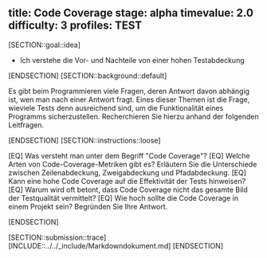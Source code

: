 title: Code Coverage
stage: alpha
timevalue: 2.0
difficulty: 3
profiles: TEST
---
[SECTION::goal::idea]

- Ich verstehe die Vor- und Nachteile von einer hohen Testabdeckung

[ENDSECTION]
[SECTION::background::default]

Es gibt beim Programmieren viele Fragen, deren Antwort davon abhängig ist, wen man nach einer Antwort
fragt.
Eines dieser Themen ist die Frage, wieviele Tests denn ausreichend sind, um die Funktionalität eines
Programms sicherzustellen.
Recherchieren Sie hierzu anhand der folgenden Leitfragen.

[ENDSECTION]
[SECTION::instructions::loose]

[EQ] Was versteht man unter dem Begriff "Code Coverage"?
[EQ] Welche Arten von Code-Coverage-Metriken gibt es?
   Erläutern Sie die Unterschiede zwischen Zeilenabdeckung, Zweigabdeckung und Pfadabdeckung.
[EQ] Kann eine hohe Code Coverage auf die Effektivität der Tests hinweisen?
[EQ] Warum wird oft betont, dass Code Coverage nicht das gesamte Bild der Testqualität vermittelt?
[EQ] Wie hoch sollte die Code Coverage in einem Projekt sein?
   Begründen Sie Ihre Antwort.

[ENDSECTION]

[SECTION::submission::trace]
[INCLUDE::../../_include/Markdowndokument.md]
[ENDSECTION]
